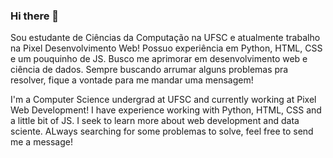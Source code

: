 ### Hi there 👋

Sou estudante de Ciências da Computação na UFSC e atualmente trabalho na Pixel Desenvolvimento Web! Possuo experiência em Python, HTML, CSS e um pouquinho de JS. Busco me aprimorar em desenvolvimento web e ciência de dados. Sempre buscando arrumar alguns problemas pra resolver, fique a vontade para me mandar uma mensagem!

I'm a Computer Science undergrad at UFSC and currently working at Pixel Web Development! I have experience working with Python, HTML, CSS and a little bit of JS. I seek to learn more about web development and data sciente. ALways searching for some problemas to solve, feel free to send me a message!


